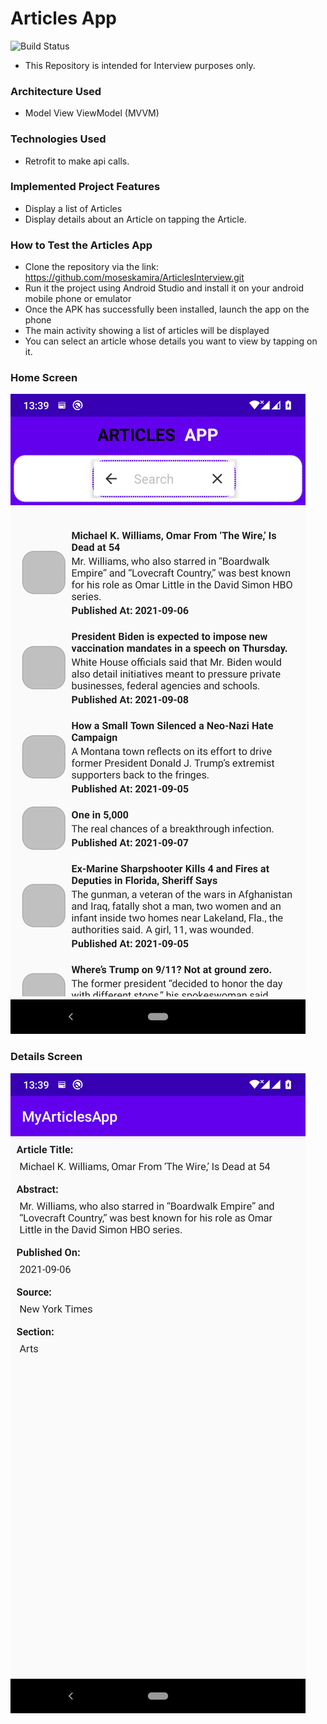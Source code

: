 
# Articles App

![Build Status](https://app.travis-ci.com/moseskamira/ArticlesInterview.svg?branch=develop)

- This Repository is intended for Interview purposes only.

### Architecture Used
- Model View ViewModel (MVVM)

### Technologies Used
- Retrofit to make api calls.

### Implemented Project Features
- Display a list of Articles
- Display details about an Article on tapping the Article.

### How to Test the Articles App
- Clone the repository via the link: https://github.com/moseskamira/ArticlesInterview.git
- Run it the project using Android Studio and install it on your android mobile phone or emulator
- Once the APK has successfully been installed, launch the app on the phone
- The main activity showing a list of articles will be displayed
- You can select an article whose details you want to view by tapping on it.

### Home Screen

![List Articles](/images/repos.png)

### Details Screen

![List Article Details](/images/detail.png)

